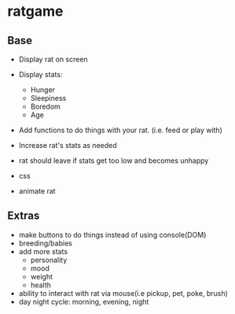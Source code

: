 # ratgame

## Base

* Display rat on screen
* Display stats:
    * Hunger
    * Sleepiness
    * Boredom
    * Age
* Add functions to do things with your rat. (i.e. feed or play with)
* Increase rat's stats as needed
* rat should leave if stats get too low and becomes unhappy

* css
* animate rat

## Extras

* make buttons to do things instead of using console(DOM)
* breeding/babies
* add more stats
    * personality
    * mood
    * weight
    * health
* ability to interact with rat via mouse(i.e pickup, pet, poke, brush)
* day night cycle: morning, evening, night